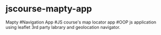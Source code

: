 # jscourse-mapty-app
Mapty
#Navigation App
#JS course's map locator app
#OOP js application using leaflet 3rd party labrary and geolocation navigator.
